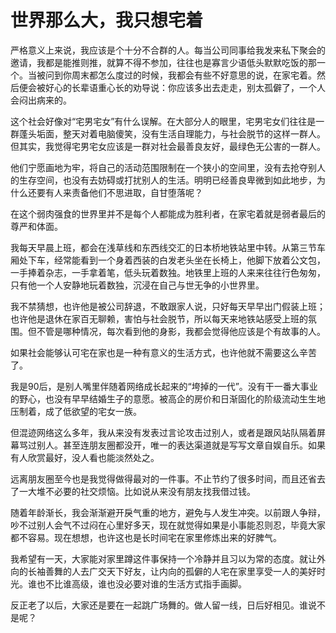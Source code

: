 # 世界那么大，我只想宅着

严格意义上来说，我应该是个十分不合群的人。每当公司同事给我发来私下聚会的邀请，我都是能推则推，就算不得不参加，往往也是寡言少语低头默默吃饭的那一个。当被问到你周末都怎么度过的时候，我都会有些不好意思的说，在家宅着。然后便会被好心的长辈语重心长的劝导说：你应该多出去走走，别太孤僻了，一个人会闷出病来的。

这个社会好像对“宅男宅女”有什么误解。在大部分人的眼里，宅男宅女们往往是一群蓬头垢面，整天对着电脑傻笑，没有生活自理能力，与社会脱节的这样一群人。但其实，我觉得宅男宅女应该是一群对社会最善良友好，最绿色无公害的一群人。

他们宁愿画地为牢，将自己的活动范围限制在一个狭小的空间里，没有去抢夺别人的生存空间，也没有去妨碍或打扰别人的生活。明明已经善良卑微到如此地步，为什么还要有人来责备他们不思进取，自甘堕落呢？

在这个弱肉强食的世界里并不是每个人都能成为胜利者，在家宅着就是弱者最后的尊严和体面。

我每天早晨上班，都会在浅草线和东西线交汇的日本桥地铁站里中转。从第三节车厢处下车，经常能看到一个身着西装的白发老头坐在长椅上，他脚下放着公文包，一手捧着杂志，一手拿着笔，低头玩着数独。地铁里上班的人来来往往行色匆匆，只有他一个人安静地玩着数独，沉浸在自己与世无争的小世界里。

我不禁猜想，也许他是被公司辞退，不敢跟家人说，只好每天早早出门假装上班；也许他是退休在家百无聊赖，害怕与社会脱节，所以每天来地铁站感受上班的氛围。但不管是哪种情况，每次看到他的身影，我都会觉得他应该是个有故事的人。

如果社会能够认可宅在家也是一种有意义的生活方式，也许他就不需要这么辛苦了。

我是90后，是别人嘴里伴随着网络成长起来的“垮掉的一代”。没有干一番大事业的野心，也没有早早结婚生子的意愿。被高企的房价和日渐固化的阶级流动生生地压制着，成了低欲望的宅女一族。

但混迹网络这么多年，我从来没有发表过言论攻击过别人，或者是跟风站队隔着屏幕骂过别人。甚至连朋友圈都没开，唯一的表达渠道就是写写文章自娱自乐。如果有人欣赏最好，没人看也能淡然处之。

远离朋友圈至今也是我觉得做得最对的一件事。不止节约了很多时间，而且还省去了一大堆不必要的社交烦恼。比如说从来没有朋友找我借过钱。

随着年龄渐长，我会渐渐避开戾气重的地方，避免与人发生冲突。以前跟人争辩，吵不过别人会气不过闷在心里好多天，现在就觉得如果是小事能忍则忍，毕竟大家都不容易。现在想想，也许这也是长时间宅在家里修炼出来的好脾气。

我希望有一天，大家能对家里蹲这件事保持一个冷静并且习以为常的态度。就让外向的长袖善舞的人去广交天下好友，让内向的孤僻的人宅在家里享受一人的美好时光。谁也不比谁高级，谁也没必要对谁的生活方式指手画脚。

反正老了以后，大家还是要在一起跳广场舞的。做人留一线，日后好相见。谁说不是呢？

